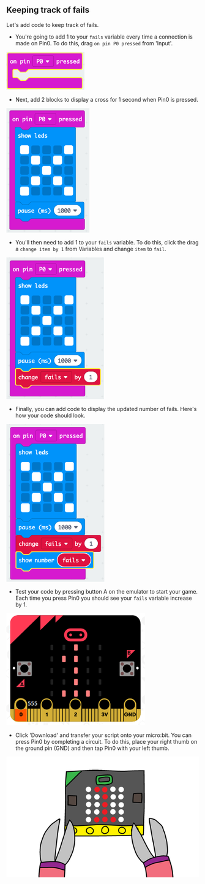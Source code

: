 ## Keeping track of fails

Let's add code to keep track of fails.

+ You're going to add 1 to your `fails` variable every time a connection is made on Pin0. To do this, drag `on pin P0 pressed` from 'Input'.

![skärmdump](images/frustration-pressPin0.png)

+ Next, add 2 blocks to display a cross for 1 second when Pin0 is pressed.

![skärmdump](images/frustration-pin0-x.png)

+ You'll then need to add 1 to your `fails` variable. To do this, click the drag a `change item by 1` from Variables and change `item` to `fail`. 

![skärmdump](images/frustration-pin0-fails.png)

+ Finally, you can add code to display the updated number of fails. Here's how your code should look.

![skärmdump](images/frustration-pin0-code.png)

+ Test your code by pressing button A on the emulator to start your game. Each time you press Pin0 you should see your `fails` variable increase by 1.

![skärmdump](images/frustration-pin0-test.png)

+ Click 'Download' and transfer your script onto your micro:bit. You can press Pin0 by completing a circuit. To do this, place your right thumb on the ground pin (GND) and then tap Pin0 with your left thumb.

![skärmdump](images/frustration-pin0-compile.png)